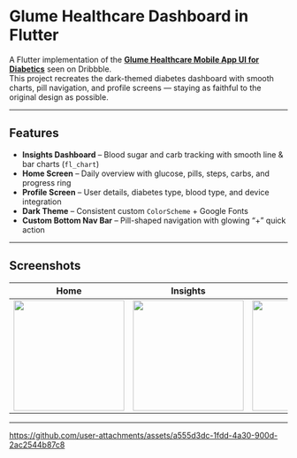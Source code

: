 # Glume Healthcare Dashboard in Flutter

A Flutter implementation of the **[Glume Healthcare Mobile App UI for Diabetics](https://dribbble.com/shots/19039354-Glume-Healthcare-Mobile-App-UI-Design-for-Diabetics)** seen on Dribbble.  
This project recreates the dark-themed diabetes dashboard with smooth charts, pill navigation, and profile screens — staying as faithful to the original design as possible.

---

##  Features

-  **Insights Dashboard** – Blood sugar and carb tracking with smooth line & bar charts (`fl_chart`)  
-  **Home Screen** – Daily overview with glucose, pills, steps, carbs, and progress ring  
-  **Profile Screen** – User details, diabetes type, blood type, and device integration  
-  **Dark Theme** – Consistent custom `ColorScheme` + Google Fonts  
-  **Custom Bottom Nav Bar** – Pill-shaped navigation with glowing “+” quick action  

---

## Screenshots

| Home | Insights | Profile |
|------|----------|---------|
| <img src="https://github.com/user-attachments/assets/3acd5f03-0c9c-4da7-824a-9b431d9eeab4" width="200"/> | <img src="https://github.com/user-attachments/assets/f2bc82c5-93b9-47fa-81d8-eb27c7217e0d" width="200"/> | <img src="https://github.com/user-attachments/assets/f3e0b133-8d8e-40b5-88a7-c5474cece019" width="200"/> |

---

https://github.com/user-attachments/assets/a555d3dc-1fdd-4a30-900d-2ac2544b87c8




